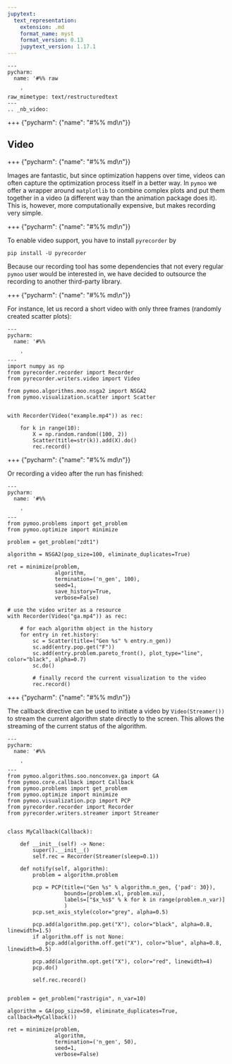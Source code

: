 ```yaml
---
jupytext:
  text_representation:
    extension: .md
    format_name: myst
    format_version: 0.13
    jupytext_version: 1.17.1
---
```


```{raw-cell}
---
pycharm:
  name: '#%% raw

    '
raw_mimetype: text/restructuredtext
---
.. _nb_video:
```

+++ {"pycharm": {"name": "#%% md\n"}}

## Video

+++ {"pycharm": {"name": "#%% md\n"}}

Images are fantastic, but since optimization happens over time, videos can often capture the optimization process itself in a better way.
In `pymoo` we offer a wrapper around `matplotlib` to combine complex plots and put them together in a video (a different way than the animation package does it). This is, however, more computationally expensive, but makes recording very simple.

+++ {"pycharm": {"name": "#%% md\n"}}

To enable video support, you have to install `pyrecorder` by

```
pip install -U pyrecorder
```

Because our recording tool has some dependencies that not every regular `pymoo` user would be interested in, we have decided to outsource the recording to another third-party library.

+++ {"pycharm": {"name": "#%% md\n"}}

For instance, let us record a short video with only three frames (randomly created scatter plots):

```{code-cell}
---
pycharm:
  name: '#%%

    '
---
import numpy as np
from pyrecorder.recorder import Recorder
from pyrecorder.writers.video import Video

from pymoo.algorithms.moo.nsga2 import NSGA2
from pymoo.visualization.scatter import Scatter


with Recorder(Video("example.mp4")) as rec:

    for k in range(10):
        X = np.random.random((100, 2))
        Scatter(title=str(k)).add(X).do()
        rec.record()

```

+++ {"pycharm": {"name": "#%% md\n"}}

Or recording a video after the run has finished:

```{code-cell}
---
pycharm:
  name: '#%%

    '
---
from pymoo.problems import get_problem
from pymoo.optimize import minimize

problem = get_problem("zdt1")

algorithm = NSGA2(pop_size=100, eliminate_duplicates=True)

ret = minimize(problem,
               algorithm,
               termination=('n_gen', 100),
               seed=1,
               save_history=True,
               verbose=False)

# use the video writer as a resource
with Recorder(Video("ga.mp4")) as rec:

    # for each algorithm object in the history
    for entry in ret.history:
        sc = Scatter(title=("Gen %s" % entry.n_gen))
        sc.add(entry.pop.get("F"))
        sc.add(entry.problem.pareto_front(), plot_type="line", color="black", alpha=0.7)
        sc.do()

        # finally record the current visualization to the video
        rec.record()
```

+++ {"pycharm": {"name": "#%% md\n"}}

The callback directive can be used to initiate a video by `Video(Streamer())` to stream the current algorithm state directly to the screen.
This allows the streaming of the current status of the algorithm.

```{code-cell}
---
pycharm:
  name: '#%%

    '
---
from pymoo.algorithms.soo.nonconvex.ga import GA
from pymoo.core.callback import Callback
from pymoo.problems import get_problem
from pymoo.optimize import minimize
from pymoo.visualization.pcp import PCP
from pyrecorder.recorder import Recorder
from pyrecorder.writers.streamer import Streamer


class MyCallback(Callback):

    def __init__(self) -> None:
        super().__init__()
        self.rec = Recorder(Streamer(sleep=0.1))

    def notify(self, algorithm):
        problem = algorithm.problem

        pcp = PCP(title=("Gen %s" % algorithm.n_gen, {'pad': 30}),
                  bounds=(problem.xl, problem.xu),
                  labels=["$x_%s$" % k for k in range(problem.n_var)]
                  )
        pcp.set_axis_style(color="grey", alpha=0.5)

        pcp.add(algorithm.pop.get("X"), color="black", alpha=0.8, linewidth=1.5)
        if algorithm.off is not None:
            pcp.add(algorithm.off.get("X"), color="blue", alpha=0.8, linewidth=0.5)

        pcp.add(algorithm.opt.get("X"), color="red", linewidth=4)
        pcp.do()

        self.rec.record()


problem = get_problem("rastrigin", n_var=10)

algorithm = GA(pop_size=50, eliminate_duplicates=True, callback=MyCallback())

ret = minimize(problem,
               algorithm,
               termination=('n_gen', 50),
               seed=1,
               verbose=False)

```
